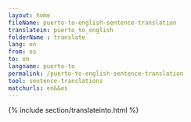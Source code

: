 ```yaml
---
layout: home
fileName: puerto-to-english-sentence-translation
translatein: puerto_to_english
folderName : translate
lang: en
from: es
to: en
langname: puerto-to
permalink: /puerto-to-english-sentence-translation
tool: sentence-translations
matchurls: en&&es
---
```

{% include section/translateinto.html %}
